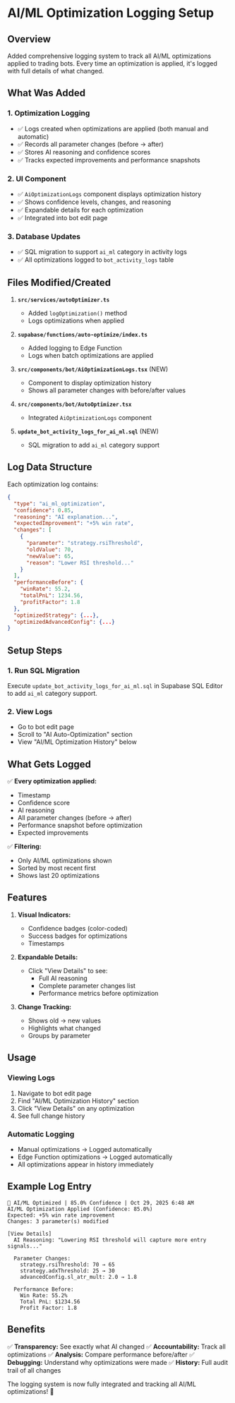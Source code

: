 # AI/ML Optimization Logging Setup

## Overview

Added comprehensive logging system to track all AI/ML optimizations applied to trading bots. Every time an optimization is applied, it's logged with full details of what changed.

## What Was Added

### 1. **Optimization Logging**
- ✅ Logs created when optimizations are applied (both manual and automatic)
- ✅ Records all parameter changes (before → after)
- ✅ Stores AI reasoning and confidence scores
- ✅ Tracks expected improvements and performance snapshots

### 2. **UI Component**
- ✅ `AiOptimizationLogs` component displays optimization history
- ✅ Shows confidence levels, changes, and reasoning
- ✅ Expandable details for each optimization
- ✅ Integrated into bot edit page

### 3. **Database Updates**
- ✅ SQL migration to support `ai_ml` category in activity logs
- ✅ All optimizations logged to `bot_activity_logs` table

## Files Modified/Created

1. **`src/services/autoOptimizer.ts`**
   - Added `logOptimization()` method
   - Logs optimizations when applied

2. **`supabase/functions/auto-optimize/index.ts`**
   - Added logging to Edge Function
   - Logs when batch optimizations are applied

3. **`src/components/bot/AiOptimizationLogs.tsx`** (NEW)
   - Component to display optimization history
   - Shows all parameter changes with before/after values

4. **`src/components/bot/AutoOptimizer.tsx`**
   - Integrated `AiOptimizationLogs` component

5. **`update_bot_activity_logs_for_ai_ml.sql`** (NEW)
   - SQL migration to add `ai_ml` category support

## Log Data Structure

Each optimization log contains:
```json
{
  "type": "ai_ml_optimization",
  "confidence": 0.85,
  "reasoning": "AI explanation...",
  "expectedImprovement": "+5% win rate",
  "changes": [
    {
      "parameter": "strategy.rsiThreshold",
      "oldValue": 70,
      "newValue": 65,
      "reason": "Lower RSI threshold..."
    }
  ],
  "performanceBefore": {
    "winRate": 55.2,
    "totalPnL": 1234.56,
    "profitFactor": 1.8
  },
  "optimizedStrategy": {...},
  "optimizedAdvancedConfig": {...}
}
```

## Setup Steps

### 1. Run SQL Migration
Execute `update_bot_activity_logs_for_ai_ml.sql` in Supabase SQL Editor to add `ai_ml` category support.

### 2. View Logs
- Go to bot edit page
- Scroll to "AI Auto-Optimization" section
- View "AI/ML Optimization History" below

## What Gets Logged

✅ **Every optimization applied:**
- Timestamp
- Confidence score
- AI reasoning
- All parameter changes (before → after)
- Performance snapshot before optimization
- Expected improvements

✅ **Filtering:**
- Only AI/ML optimizations shown
- Sorted by most recent first
- Shows last 20 optimizations

## Features

1. **Visual Indicators:**
   - Confidence badges (color-coded)
   - Success badges for optimizations
   - Timestamps

2. **Expandable Details:**
   - Click "View Details" to see:
     - Full AI reasoning
     - Complete parameter changes list
     - Performance metrics before optimization

3. **Change Tracking:**
   - Shows old → new values
   - Highlights what changed
   - Groups by parameter

## Usage

### Viewing Logs
1. Navigate to bot edit page
2. Find "AI/ML Optimization History" section
3. Click "View Details" on any optimization
4. See full change history

### Automatic Logging
- Manual optimizations → Logged automatically
- Edge Function optimizations → Logged automatically
- All optimizations appear in history immediately

## Example Log Entry

```
🤖 AI/ML Optimized | 85.0% Confidence | Oct 29, 2025 6:48 AM
AI/ML Optimization Applied (Confidence: 85.0%)
Expected: +5% win rate improvement
Changes: 3 parameter(s) modified

[View Details]
  AI Reasoning: "Lowering RSI threshold will capture more entry signals..."
  
  Parameter Changes:
    strategy.rsiThreshold: 70 → 65
    strategy.adxThreshold: 25 → 30
    advancedConfig.sl_atr_mult: 2.0 → 1.8
  
  Performance Before:
    Win Rate: 55.2%
    Total PnL: $1234.56
    Profit Factor: 1.8
```

## Benefits

✅ **Transparency:** See exactly what AI changed
✅ **Accountability:** Track all optimizations
✅ **Analysis:** Compare performance before/after
✅ **Debugging:** Understand why optimizations were made
✅ **History:** Full audit trail of all changes

The logging system is now fully integrated and tracking all AI/ML optimizations! 🎯

